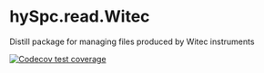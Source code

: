 # hySpc.read.Witec
Distill package for managing files produced by Witec instruments
<!-- badges: start -->
<!--
[![CRAN
status](https://www.r-pkg.org/badges/version/SKELETON)](https://cran.r-project.org/package=SKELETON)
[![Build Status on Travis](https://travis-ci.com/r-hyperspec/SKELETON.svg?branch=master) (master; Linux, Mac))](https://travis-ci.com/github/r-hyperspec/SKELETON)
[![Build status on Appveyor](https://ci.appveyor.com/api/projects/status/APPVEYOR-CODE?svg=true) (Windows)](https://ci.appveyor.com/project/r-hyperspec/SKELETON)
[![Project Status: WIP – Initial development is in progress, but there has not yet been a stable, usable release suitable for the public.](https://www.repostatus.org/badges/latest/wip.svg)](https://www.repostatus.org/#wip)
[![Codecov test coverage](https://codecov.io/gh/r-hyperspec/SKELETON/branch/master/graph/badge.svg) (master)](https://codecov.io/gh/r-hyperspec/SKELETON?branch=master)
-->
[![Codecov test coverage](https://codecov.io/gh/r-hyperspec/hySpc.read.Witec/branch/master/graph/badge.svg)](https://codecov.io/gh/r-hyperspec/hySpc.read.Witec?branch=master)
<!-- badges: end -->
